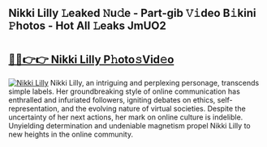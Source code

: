 ## Nikki Lilly 𝙻eaked 𝙽u𝚍e - Part-gib 𝚅𝚒deo B𝚒kini 𝙿hotos - Hot All 𝙻eaks JmUO2

# <h2><a href="http://ld35eq1.urlbe.top/?page=Nikki+Lilly">🔗🔗👉👉 Nikki Lilly P𝚑oto𝚜Vid𝚎o</a></h2>

[![Nikki Lilly](https://i.imgur.com/eBuTRDB.gif)](http://ld35eq1.urlbe.top/?page=Nikki+Lilly)
Nikki Lilly, an intriguing and perplexing personage, transcends simple labels. Her groundbreaking style of online communication has enthralled and infuriated followers, igniting debates on ethics, self-representation, and the evolving nature of virtual societies. Despite the uncertainty of her next actions, her mark on online culture is indelible. Unyielding determination and undeniable magnetism propel Nikki Lilly to new heights in the online community.
